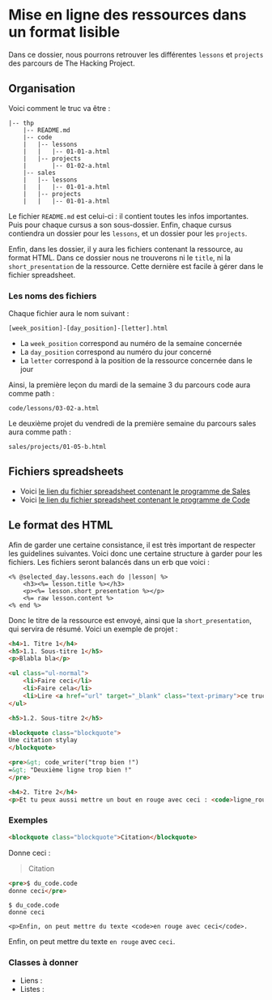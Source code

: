 # Mise en ligne des ressources dans un format lisible
Dans ce dossier, nous pourrons retrouver les différentes `lessons` et `projects` des parcours de The Hacking Project.

## Organisation
Voici comment le truc va être :

```
|-- thp
    |-- README.md
    |-- code
    |   |-- lessons
    |   |   |-- 01-01-a.html
    |   |-- projects
    |       |-- 01-02-a.html
    |-- sales
    |   |-- lessons
    |   |   |-- 01-01-a.html
    |   |-- projects
    |   |   |-- 01-01-a.html
```

Le fichier `README.md` est celui-ci : il contient toutes les infos importantes. Puis pour chaque cursus a son sous-dossier. Enfin, chaque cursus contiendra un dossier pour les `lessons`, et un dossier pour les `projects`.


Enfin, dans les dossier, il y aura les fichiers contenant la ressource, au format HTML. Dans ce dossier nous ne trouverons ni le `title`, ni la `short_presentation` de la ressource. Cette dernière est facile à gérer dans le fichier spreadsheet.

### Les noms des fichiers
Chaque fichier aura le nom suivant :
```
[week_position]-[day_position]-[letter].html
```

* La `week_position` correspond au numéro de la semaine concernée
* La `day_position` correspond au numéro du jour concerné
* La `letter` correspond à la position de la ressource concernée dans le jour

Ainsi, la première leçon du mardi de la semaine 3 du parcours code aura comme path :
```
code/lessons/03-02-a.html
```

Le deuxième projet du vendredi de la première semaine du parcours sales aura comme path :
```
sales/projects/01-05-b.html
```


## Fichiers spreadsheets

* Voici [le lien du fichier spreadsheet contenant le programme de Sales](https://docs.google.com/spreadsheets/d/12zatlD809Ghklab2zylPTjUjMqiyeBBgoYnRLBhyIDc/edit?usp=sharing)
* Voici [le lien du fichier spreadsheet contenant le programme de Code](https://docs.google.com/spreadsheets/d/1KjMnU7oB8-J6lt49wLlxB05VHCyNumF4bsalyfkMdR4/edit?usp=sharing)

## Le format des HTML
Afin de garder une certaine consistance, il est très important de respecter les guidelines suivantes. Voici donc une certaine structure à garder pour les fichiers. Les fichiers seront balancés dans un erb que voici :

```erb
<% @selected_day.lessons.each do |lesson| %>
    <h3><%= lesson.title %></h3>
    <p><%= lesson.short_presentation %></p>
    <%= raw lesson.content %>
<% end %>
```

Donc le titre de la ressource est envoyé, ainsi que la `short_presentation`, qui servira de résumé. Voici un exemple de projet :



```html
<h4>1. Titre 1</h4>
<h5>1.1. Sous-titre 1</h5>
<p>Blabla bla</p>

<ul class="ul-normal">
	<li>Faire ceci</li>
	<li>Faire cela</li>
	<li>Lire <a href="url" target="_blank" class="text-primary">ce truc</a></li>
</ul>

<h5>1.2. Sous-titre 2</h5>

<blockquote class="blockquote">
Une citation stylay
</blockquote>

<pre>&gt; code_writer("trop bien !")
=&gt; "Deuxième ligne trop bien !"
</pre>

<h4>2. Titre 2</h4>
<p>Et tu peux aussi mettre un bout en rouge avec ceci : <code>ligne_rouge</code></p>
```

### Exemples
```html
<blockquote class="blockquote">Citation</blockquote>
```

Donne ceci :

> Citation

```html
<pre>$ du_code.code
donne ceci</pre>
```

```
$ du_code.code
donne ceci
```

```
<p>Enfin, on peut mettre du texte <code>en rouge avec ceci</code>.
```


Enfin, on peut mettre du texte `en rouge` avec <code>ceci</code>.



### Classes à donner


* Liens : 
* Listes : 